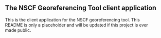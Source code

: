 ## The NSCF Georeferencing Tool client application

This is the client application for the NSCF georeferencing tool. This README is only a placeholder and will be updated if this project is ever made public. 